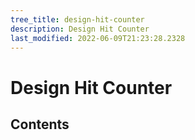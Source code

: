 ```yaml
---
tree_title: design-hit-counter
description: Design Hit Counter
last_modified: 2022-06-09T21:23:28.2328
---
```


# Design Hit Counter

## Contents
